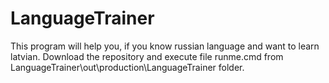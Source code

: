 # LanguageTrainer
This program will help you, if you know russian language and want to learn latvian.
Download the repository and execute file runme.cmd from LanguageTrainer\out\production\LanguageTrainer folder.